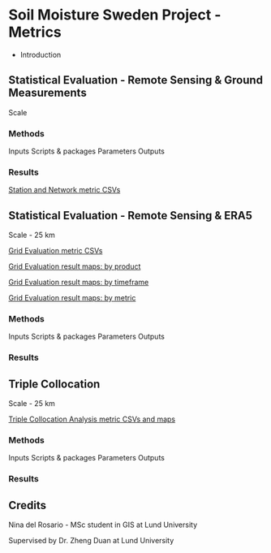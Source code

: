 # Soil Moisture Sweden Project - Metrics

* Introduction

## Statistical Evaluation - Remote Sensing & Ground Measurements
Scale

### Methods

Inputs
Scripts & packages
Parameters
Outputs

### Results

[Station and Network metric CSVs](https://github.com/ninadel/soil-moisture-sweden/tree/master/metrics/station_evaluation)

## Statistical Evaluation - Remote Sensing & ERA5
Scale - 25 km

[Grid Evaluation metric CSVs](https://github.com/ninadel/soil-moisture-sweden/tree/master/metrics/grid_evaluation/CSV)

[Grid Evaluation result maps: by product](https://github.com/ninadel/soil-moisture-sweden/tree/master/metrics/grid_evaluation/maps/products)

[Grid Evaluation result maps: by timeframe](https://github.com/ninadel/soil-moisture-sweden/tree/master/metrics/grid_evaluation/maps/timeframes)

[Grid Evaluation result maps: by metric](https://github.com/ninadel/soil-moisture-sweden/tree/master/metrics/grid_evaluation/maps/metrics)


### Methods

Inputs
Scripts & packages
Parameters
Outputs

### Results

## Triple Collocation
Scale - 25 km

[Triple Collocation Analysis metric CSVs and maps](https://github.com/ninadel/soil-moisture-sweden/tree/master/metrics/tc_evaluation)

### Methods
Inputs
Scripts & packages
Parameters
Outputs

### Results

## Credits

Nina del Rosario - MSc student in GIS at Lund University

Supervised by Dr. Zheng Duan at Lund University
